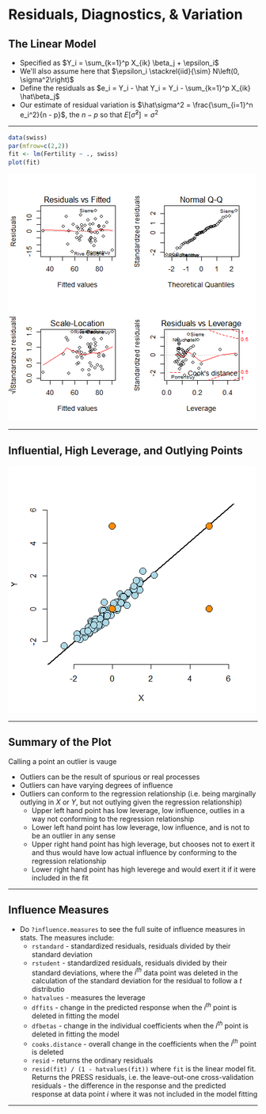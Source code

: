 # Residuals, Diagnostics, & Variation



## The Linear Model

- Specified as $Y_i = \sum_{k=1}^p X_{ik} \beta_j + \epsilon_i$
- We'll also assume here that $\epsilon_i \stackrel{iid}{\sim} N\left(0, \sigma^2\right)$
- Define the residuals as $e_i = Y_i - \hat Y_i = Y_i - \sum_{k=1}^p X_{ik} \hat\beta_j$
- Our estimate of residual variation is $\hat\sigma^2 = \frac{\sum_{i=1}^n e_i^2}{n - p}$, the $n - p$ so that $E\left[\hat\sigma^2\right] = \sigma^2$

---


```r
data(swiss)
par(mfrow=c(2,2))
fit <- lm(Fertility ~ ., swiss)
plot(fit)
```

<div class="rimage center"><img src="fig/unnamed-chunk-1-1.png" title="" alt="" class="plot" /></div>

---

## Influential, High Leverage, and Outlying Points

<div class="rimage center"><img src="fig/unnamed-chunk-2-1.png" title="" alt="" class="plot" /></div>

---

## Summary of the Plot

Calling a point an outlier is vauge

- Outliers can be the result of spurious or real processes
- Outliers can have varying degrees of influence
- Outliers can conform to the regression relationship (i.e. being marginally outlying in $X$ or $Y$, but not outlying given the regression relationship)
    - Upper left hand point has low leverage, low influence, outlies in a way not conforming to the regression relationship
    - Lower left hand point has low leverage, low influence, and is not to be an outlier in any sense
    - Upper right hand point has high leverage, but chooses not to exert it and thus would have low actual influence by conforming to the regression relationship
    - Lower right hand point has high leverege and would exert it if it were included in the fit
    
---

## Influence Measures

- Do `?influence.measures` to see the full suite of influence measures in stats. The measures include:
    - `rstandard` - standardized residuals, residuals divided by their standard deviation
    - `rstudent` - standardized residuals, residuals divided by their standard deviations, where the $i^{th}$ data point was deleted in the calculation of the standard deviation for the residual to follow a $t$ distributio
    - `hatvalues` - measures the leverage
    - `dffits` - change in the predicted response when the $i^{th}$ point is deleted in fitting the model
    - `dfbetas` - change in the individual coefficients when the $i^{th}$ point is deleted in fitting the model
    - `cooks.distance` - overall change in the coefficients when the $i^{th}$ point is deleted
    - `resid` - returns the ordinary residuals
    - `resid(fit) / (1 - hatvalues(fit))` where `fit` is the linear model fit. Returns the PRESS residuals, i.e. the leave-out-one cross-validation residuals - the difference in the response and the predicted response at data point $i$ where it was not included in the model fitting
    
---

